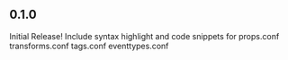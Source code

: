 ## 0.1.0
Initial Release!
Include syntax highlight and code snippets for props.conf transforms.conf tags.conf eventtypes.conf

